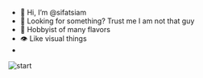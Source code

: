 - 👋 Hi, I’m @sifatsiam 
- 🥲 Looking for something? Trust me I am not that guy
- 🤖 Hobbyist of many flavors
- 👁️ Like visual things
- 
![start](https://github.com/sifatsiam/sifatsiam/assets/80779895/07f62a8b-23d3-4c09-b727-4154359d7e54)
